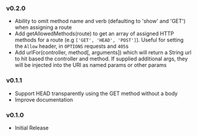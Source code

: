 ### v0.2.0

- Ability to omit method name and verb (defaulting to 'show' and 'GET') when
  assigning a route
- Add getAllowedMethods(route) to get an array of assigned HTTP methods for a
  route (e.g `['GET', 'HEAD', 'POST']`). Useful for setting the `Allow` header,
  in `OPTIONS` requests and `405`s
- Add urlFor(controller, method[, arguments]) which will return a String url to
  hit based the controller and method. If supplied additional args, they will be
  injected into the URl as named params or other params

### v0.1.1

- Support HEAD transparently using the GET method without a body
- Improve documentation

### v0.1.0

- Initial Release
